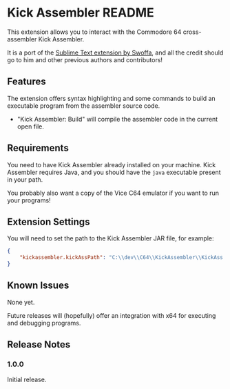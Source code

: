 # Kick Assembler README

This extension allows you to interact with the Commodore 64 cross-assembler Kick Assembler.

It is a port of the [Sublime Text extension by Swoffa](https://github.com/Swoffa/SublimeKickAssemblerC64), and all the credit should go to him and other previous authors and contributors!

## Features

The extension offers syntax highlighting and some commands to build an executable program from the assembler source code.

- "Kick Assembler: Build" will compile the assembler code in the current open file.

## Requirements

You need to have Kick Assembler already installed on your machine. Kick Assembler requires Java, and you should have the `java` executable present in your path.

You probably also want a copy of the Vice C64 emulator if you want to run your programs!

## Extension Settings

You will need to set the path to the Kick Assembler JAR file, for example:

```json
{
    "kickassembler.kickAssPath": "C:\\dev\\C64\\KickAssembler\\KickAss.jar"
}
``` 

## Known Issues

None yet.

Future releases will (hopefully) offer an integration with x64 for executing and debugging programs.

## Release Notes

### 1.0.0

Initial release.
